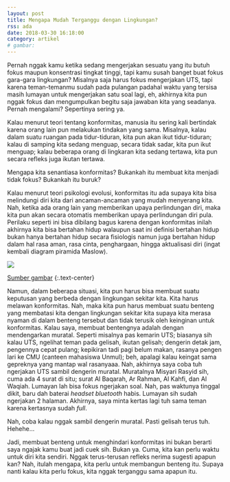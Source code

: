 ```yaml
---
layout: post
title: Mengapa Mudah Terganggu dengan Lingkungan?
rss: ada
date: 2018-03-30 16:18:00
category: artikel
# gambar: 
---
```


Pernah nggak kamu ketika sedang mengerjakan sesuatu yang itu butuh fokus maupun konsentrasi tingkat tinggi, tapi kamu susah banget buat fokus gara-gara lingkungan? Misalnya saja harus fokus mengerjakan UTS, tapi karena teman-temanmu sudah pada pulangan padahal waktu yang tersisa masih lumayan untuk mengerjakan satu soal lagi, eh, akhirnya kita pun nggak fokus dan mengumpulkan begitu saja jawaban kita yang seadanya. Pernah mengalami? Sepertinya sering ya.

Kalau menurut teori tentang konformitas, manusia itu sering kali bertindak karena orang lain pun melakukan tindakan yang sama. Misalnya, kalau dalam suatu ruangan pada tidur-tiduran, kita pun akan ikut tidur-tiduran; kalau di samping kita sedang menguap, secara tidak sadar, kita pun ikut menguap; kalau beberapa orang di lingkaran kita sedang tertawa, kita pun secara refleks juga ikutan tertawa.

Mengapa kita senantiasa konformitas? Bukankah itu membuat kita menjadi tidak fokus? Bukankah itu buruk?

Kalau menurut teori psikologi evolusi, konformitas itu ada supaya kita bisa melindungi diri kita dari ancaman-ancaman yang mudah menyerang kita. Nah, ketika ada orang lain yang memberikan upaya perlindungan diri, maka kita pun akan secara otomatis memberikan upaya perlindungan diri pula. Perilaku seperti ini bisa dibilang bagus karena dengan konformitas inilah akhirnya kita bisa bertahan hidup walaupun saat ini definisi bertahan hidup bukan hanya bertahan hidup secara fisiologis namun juga bertahan hidup dalam hal rasa aman, rasa cinta, penghargaan, hingga aktualisasi diri (ingat kembali diagram piramida Maslow).

![](https://s25.postimg.org/6l60u4nfz/images.png)

[Sumber gambar](https://doriasrawijaya.wordpress.com/2017/06/05/runtuhnya-piramida-kebutuhan-abraham-maslow/)
{:.text-center}

Namun, dalam beberapa situasi, kita pun harus bisa membuat suatu keputusan yang berbeda dengan lingkungan sekitar kita. Kita harus melawan konformitas. Nah, maka kita pun harus membuat suatu benteng yang membatasi kita dengan lingkungan sekitar kita supaya kita merasa nyaman di dalam benteng tersebut dan tidak terusik oleh keinginan untuk konformitas. Kalau saya, membuat bentengnya adalah dengan mendengarkan muratal. Seperti misalnya pas kemarin UTS; biasanya sih kalau UTS, ngelihat teman pada gelisah, ikutan gelisah; dengerin detak jam, pengennya cepat pulang; kepikiran tadi pagi belum makan, rasanya pengen lari ke CMU (canteen mahasiswa Unmul); beh, apalagi kalau keingat sama gepreknya yang mantap wal rasanyaaa. Nah, akhirnya saya coba tuh ngerjakan UTS sambil dengerin muratal. Muratalnya Misyari Rasyid sih, cuma ada 4 surat di situ; surat Al Baqarah, Ar Rahman, Al Kahfi, dan Al Waqiah. Lumayan lah bisa fokus ngerjakan soal. Nah, pas waktunya tinggal dikit, baru dah baterai _headset bluetooth_ habis. Lumayan sih sudah ngerjakan 2 halaman. Akhirnya, saya minta kertas lagi tuh sama teman karena kertasnya sudah _full_.

Nah, coba kalau nggak sambil dengerin muratal. Pasti gelisah terus tuh. Hehehe...

Jadi, membuat benteng untuk menghindari konformitas ini bukan berarti saya ngajak kamu buat jadi cuek sih. Bukan ya. Cuma, kita kan perlu waktu untuk diri kita sendiri. Nggak terus-terusan refleks nerima sugesti apapun kan? Nah, itulah mengapa, kita perlu untuk membangun benteng itu. Supaya nanti kalau kita perlu fokus, kita nggak terganggu sama apapun itu.